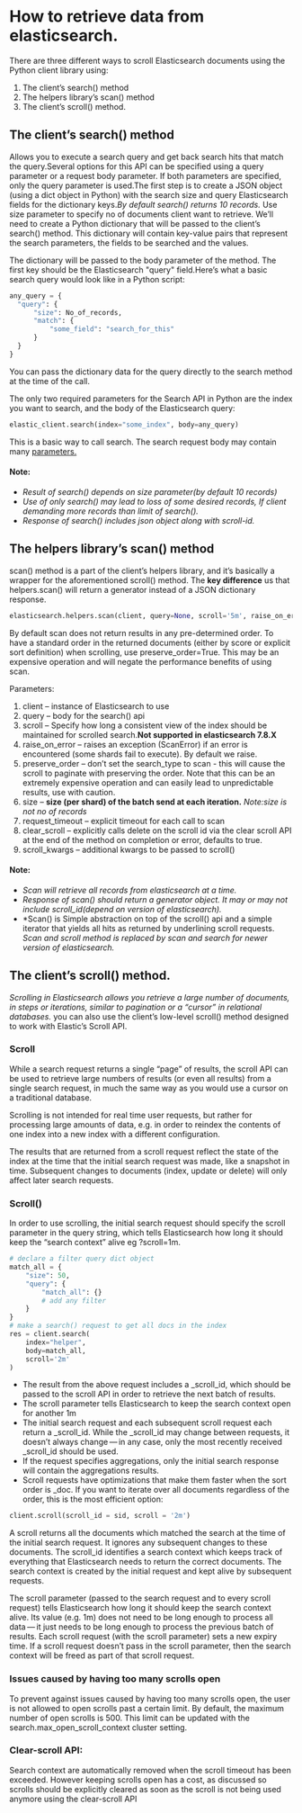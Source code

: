  # How to retrieve data from elasticsearch.
 
There are three different ways to scroll Elasticsearch documents using the Python client library using: 
   1. The client’s search() method
   2. The helpers library’s scan() method
   3. The client’s scroll() method.
 ## The client’s search() method
 Allows you to execute a search query and get back search hits that match the query.Several options for this API can be specified using a query parameter or a request body    parameter. If both parameters are specified, only the query parameter is used.The first step is to create a JSON object (using a dict object in Python) with the search size and query Elasticsearch fields for the dictionary keys.*By default search() returns 10 records.* Use size parameter to specify no of documents client want to retrieve.
 We’ll need to create a Python dictionary that will be passed to the client’s search() method. This dictionary will contain key-value pairs that represent the search parameters, the fields to be searched and the values.

The dictionary will be passed to the body parameter of the method. The first key should be the Elasticsearch "query" field.Here’s what a basic search query would look like in a Python script:


```python
any_query = {
  "query": {
      "size": No_of_records,
      "match": {
          "some_field": "search_for_this"
      }
  }
}
```
You can pass the dictionary data for the query directly to the search method at the time of the call.

The only two required parameters for the Search API in Python are the index you want to search, and the body of the Elasticsearch query:

```python
elastic_client.search(index="some_index", body=any_query)
```
This is a basic way to call search. The search request body may contain many [parameters.](https://www.elastic.co/guide/en/elasticsearch/reference/current/search-request-body.html#request-body-search-scroll)
#### Note: 
- *Result of search() depends on size parameter(by default 10 records)*
- *Use of only search() may lead to loss of some desired records, If client demanding more records than limit of search().*
- *Response of search() includes json object along with scroll-id.*
## The helpers library’s scan() method

scan() method is a part of the client’s helpers library, and it’s basically a wrapper for the aforementioned scroll() method. The **key difference** us that helpers.scan() will return a generator instead of a JSON dictionary response. 
```python
elasticsearch.helpers.scan(client, query=None, scroll='5m', raise_on_error=True, preserve_order=False, size=1000, request_timeout=None, clear_scroll=True, scroll_kwargs=None, **kwargs)
```

By default scan does not return results in any pre-determined order. To have a standard order in the returned documents (either by score or explicit sort definition) when scrolling, use preserve_order=True. This may be an expensive operation and will negate the performance benefits of using scan.

Parameters:	
1. client – instance of Elasticsearch to use
2. query – body for the search() api
3. scroll – Specify how long a consistent view of the index should be maintained for scrolled search.**Not supported in elasticsearch 7.8.X**
4. raise_on_error – raises an exception (ScanError) if an error is encountered (some shards fail to execute). By default we raise.
5. preserve_order – don’t set the search_type to scan - this will cause the scroll to paginate with preserving the order. Note that this can be an extremely expensive operation    and can easily lead to unpredictable results, use with caution.
6. size – **size (per shard) of the batch send at each iteration.**  *Note:size is not no of records*
7. request_timeout – explicit timeout for each call to scan
8. clear_scroll – explicitly calls delete on the scroll id via the clear scroll API at the end of the method on completion or error, defaults to true.
9. scroll_kwargs – additional kwargs to be passed to scroll()

#### Note:
- *Scan will retrieve all records from elasticsearch at a time.*
- *Response of scan() should return a generator object. It may or may not include scroll_id(depend on version of elasticsearch).*
- *Scan() is Simple abstraction on top of the scroll() api and a simple iterator that yields all hits as returned by underlining scroll requests. *Scan and scroll method is replaced by scan and search for newer version of elasticsearch.*


## The client’s scroll() method.
*Scrolling in Elasticsearch allows you retrieve a large number of documents, in steps or iterations, similar to pagination or a “cursor” in relational databases.*
you can also use the client’s low-level scroll() method designed to work with Elastic’s Scroll API.
### Scroll
While a search request returns a single “page” of results, the scroll API can be used to retrieve large numbers of results (or even all results) from a single search request, in much the same way as you would use a cursor on a traditional database.

Scrolling is not intended for real time user requests, but rather for processing large amounts of data, e.g. in order to reindex the contents of one index into a new index with a different configuration.

The results that are returned from a scroll request reflect the state of the index at the time that the initial search request was made, like a snapshot in time. Subsequent changes to documents (index, update or delete) will only affect later search requests.
### Scroll()
In order to use scrolling, the initial search request should specify the scroll parameter in the query string, which tells Elasticsearch how long it should keep the “search context” alive eg ?scroll=1m.
```python
# declare a filter query dict object
match_all = {
    "size": 50,
    "query": {
        "match_all": {} 
        # add any filter 
    }
}
# make a search() request to get all docs in the index
res = client.search(
    index="helper",
    body=match_all,
    scroll='2m'
)
```
- The result from the above request includes a _scroll_id, which should be passed to the scroll API in order to retrieve the next batch of results.
- The scroll parameter tells Elasticsearch to keep the search context open for another 1m
- The initial search request and each subsequent scroll request each return a _scroll_id. While the _scroll_id may change between requests, it doesn’t always change — in any   case, only the most recently received _scroll_id should be used.
- If the request specifies aggregations, only the initial search response will contain the aggregations results.
- Scroll requests have optimizations that make them faster when the sort order is _doc. If you want to iterate over all documents regardless of the order, this is the most efficient option:

```python
client.scroll(scroll_id = sid, scroll = '2m')
```
A scroll returns all the documents which matched the search at the time of the initial search request. It ignores any subsequent changes to these documents. The scroll_id identifies a search context which keeps track of everything that Elasticsearch needs to return the correct documents. The search context is created by the initial request and kept alive by subsequent requests.

The scroll parameter (passed to the search request and to every scroll request) tells Elasticsearch how long it should keep the search context alive. Its value (e.g. 1m) does not need to be long enough to process all data — it just needs to be long enough to process the previous batch of results. Each scroll request (with the scroll parameter) sets a new expiry time. If a scroll request doesn’t pass in the scroll parameter, then the search context will be freed as part of that scroll request.

### Issues caused by having too many scrolls open

To prevent against issues caused by having too many scrolls open, the user is not allowed to open scrolls past a certain limit. By default, the maximum number of open scrolls is 500. This limit can be updated with the search.max_open_scroll_context cluster setting.

### Clear-scroll API:

Search context are automatically removed when the scroll timeout has been exceeded. However keeping scrolls open has a cost, as discussed so scrolls should be explicitly cleared as soon as the scroll is not being used anymore using the clear-scroll API



















 
 

 
